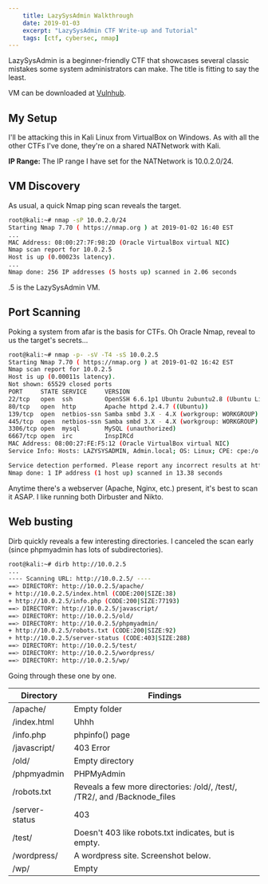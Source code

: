 ```yaml
---
    title: LazySysAdmin Walkthrough
    date: 2019-01-03
    excerpt: "LazySysAdmin CTF Write-up and Tutorial"
    tags: [ctf, cybersec, nmap]
---
```


LazySysAdmin is a beginner-friendly CTF that showcases several classic mistakes some system administrators can make. The title is fitting to say the least.

VM can be downloaded at [Vulnhub](https://www.vulnhub.com/entry/lazysysadmin-1,205/).

## My Setup
I'll be attacking this in Kali Linux from VirtualBox on Windows. As with all the other CTFs I've done, they're on a shared NATNetwork with Kali.

**IP Range:** The IP range I have set for the NATNetwork is 10.0.2.0/24.

## VM Discovery
As usual, a quick Nmap ping scan reveals the target.

```bash
root@kali:~# nmap -sP 10.0.2.0/24
Starting Nmap 7.70 ( https://nmap.org ) at 2019-01-02 16:40 EST
...
MAC Address: 08:00:27:7F:98:2D (Oracle VirtualBox virtual NIC)
Nmap scan report for 10.0.2.5
Host is up (0.00023s latency).
...
Nmap done: 256 IP addresses (5 hosts up) scanned in 2.06 seconds
```

.5 is the LazySysAdmin VM.

## Port Scanning
Poking a system from afar is the basis for CTFs. Oh Oracle Nmap, reveal to us the target's secrets...

```bash
root@kali:~# nmap -p- -sV -T4 -sS 10.0.2.5
Starting Nmap 7.70 ( https://nmap.org ) at 2019-01-02 16:42 EST
Nmap scan report for 10.0.2.5
Host is up (0.00011s latency).
Not shown: 65529 closed ports
PORT     STATE SERVICE     VERSION
22/tcp   open  ssh         OpenSSH 6.6.1p1 Ubuntu 2ubuntu2.8 (Ubuntu Linux; protocol 2.0)
80/tcp   open  http        Apache httpd 2.4.7 ((Ubuntu))
139/tcp  open  netbios-ssn Samba smbd 3.X - 4.X (workgroup: WORKGROUP)
445/tcp  open  netbios-ssn Samba smbd 3.X - 4.X (workgroup: WORKGROUP)
3306/tcp open  mysql       MySQL (unauthorized)
6667/tcp open  irc         InspIRCd
MAC Address: 08:00:27:FE:F5:12 (Oracle VirtualBox virtual NIC)
Service Info: Hosts: LAZYSYSADMIN, Admin.local; OS: Linux; CPE: cpe:/o:linux:linux_kernel

Service detection performed. Please report any incorrect results at https://nmap.org/submit/ .
Nmap done: 1 IP address (1 host up) scanned in 13.38 seconds
```

Anytime there's a webserver (Apache, Nginx, etc.) present, it's best to scan it ASAP. I like running both Dirbuster and Nikto.

## Web busting
Dirb quickly reveals a few interesting directories. I canceled the scan early (since phpmyadmin has lots of subdirectories).

```bash
root@kali:~# dirb http://10.0.2.5
...
---- Scanning URL: http://10.0.2.5/ ----
==> DIRECTORY: http://10.0.2.5/apache/
+ http://10.0.2.5/index.html (CODE:200|SIZE:38)
+ http://10.0.2.5/info.php (CODE:200|SIZE:77193)
==> DIRECTORY: http://10.0.2.5/javascript/
==> DIRECTORY: http://10.0.2.5/old/
==> DIRECTORY: http://10.0.2.5/phpmyadmin/
+ http://10.0.2.5/robots.txt (CODE:200|SIZE:92)
+ http://10.0.2.5/server-status (CODE:403|SIZE:288)
==> DIRECTORY: http://10.0.2.5/test/
==> DIRECTORY: http://10.0.2.5/wordpress/
==> DIRECTORY: http://10.0.2.5/wp/
```

Going through these one by one.

| Directory | Findings |
| --------- | -------- |
| /apache/ | Empty folder |
| /index.html | Uhhh |
| /info.php | phpinfo() page |
| /javascript/ | 403 Error |
| /old/ | Empty directory |
| /phpmyadmin | PHPMyAdmin |
| /robots.txt | Reveals a few more directories: /old/, /test/, /TR2/, and /Backnode_files |
| /server-status | 403 |
| /test/ | Doesn't 403 like robots.txt indicates, but is empty. |
| /wordpress/ | A wordpress site. Screenshot below. |
| /wp/ | Empty |
